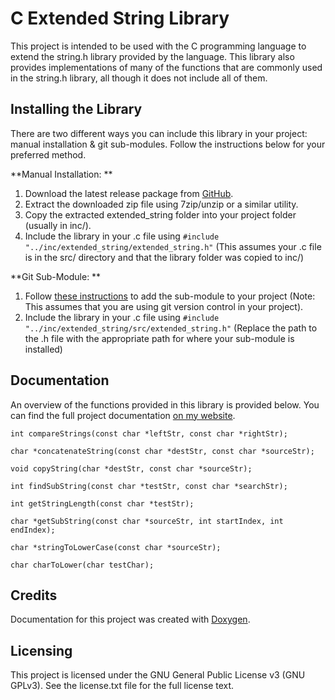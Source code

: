 # C Extended String Library

This project is intended to be used with the C programming language to extend the string.h library provided by the language. This library also provides implementations of many of the functions that are commonly used in the string.h library, all though it does not include all of them.

## Installing the Library

There are two different ways you can include this library in your project: manual installation & git sub-modules. Follow the instructions below for your preferred method.

**Manual Installation: **
1. Download the latest release package from [GitHub](https://github.com/samgerstner/extended_string/releases).
2. Extract the downloaded zip file using 7zip/unzip or a similar utility.
3. Copy the extracted extended_string folder into your project folder (usually in inc/).
4. Include the library in your .c file using `#include "../inc/extended_string/extended_string.h"` (This assumes your .c file is in the src/ directory and that the library folder was copied to inc/)

**Git Sub-Module: **
1. Follow [these instructions](https://github.blog/2016-02-01-working-with-submodules/) to add the sub-module to your project (Note: This assumes that you are using git version control in your project).
2. Include the library in your .c file using `#include "../inc/extended_string/src/extended_string.h"` (Replace the path to the .h file with the appropriate path for where your sub-module is installed)

## Documentation

An overview of the functions provided in this library is provided below. You can find the full project documentation [on my website](https://samgerstner.pro/docs/c-extended-string).

`int compareStrings(const char *leftStr, const char *rightStr);`

`char *concatenateString(const char *destStr, const char *sourceStr);`

`void copyString(char *destStr, const char *sourceStr);`

`int findSubString(const char *testStr, const char *searchStr);`

`int getStringLength(const char *testStr);`

`char *getSubString(const char *sourceStr, int startIndex, int endIndex);`

`char *stringToLowerCase(const char *sourceStr);`

`char charToLower(char testChar);`

## Credits

Documentation for this project was created with [Doxygen](https://www.doxygen.nl/).


## Licensing
This project is licensed under the GNU General Public License v3 (GNU GPLv3). See the license.txt file for the full license text.
